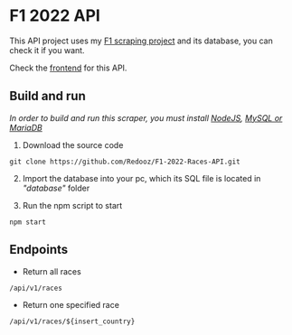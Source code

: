 # F1 2022 API

This API project uses my [F1 scraping project](https://github.com/Redooz/F1-Scraper) and its database, you can check it if you want.

Check the [frontend](https://github.com/Redooz/Formula-1-Frontend) for this API.


## Build and run

*In order to build and run this scraper, you must install [NodeJS](https://nodejs.org/en/), [MySQL or MariaDB](https://www.apachefriends.org/)*

1. Download the source code
```
git clone https://github.com/Redooz/F1-2022-Races-API.git
```
2. Import the database into your pc, which its SQL file is located in *"database"* folder

3. Run the npm script to start
```
npm start
```

## Endpoints
* Return all races
```
/api/v1/races
```
* Return one specified race
```
/api/v1/races/${insert_country}
```
